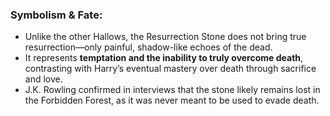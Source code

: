 ### Symbolism & Fate:

- Unlike the other Hallows, the Resurrection Stone does not bring true resurrection—only painful, shadow-like echoes of the dead.
- It represents **temptation and the inability to truly overcome death**, contrasting with Harry’s eventual mastery over death through sacrifice and love.
- J.K. Rowling confirmed in interviews that the stone likely remains lost in the Forbidden Forest, as it was never meant to be used to evade death.